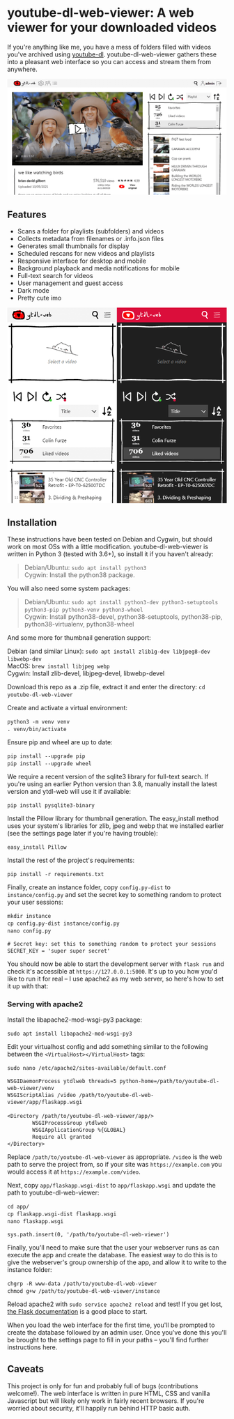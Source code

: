 # youtube-dl-web-viewer: A web viewer for your downloaded videos

If you're anything like me, you have a mess of folders filled with videos you've archived using [youtube-dl](https://github.com/ytdl-org/youtube-dl). youtube-dl-web-viewer gathers these into a pleasant web interface so you can access and stream them from anywhere.

![Desktop view](docs/desktop.png)

## Features

* Scans a folder for playlists (subfolders) and videos
* Collects metadata from filenames or .info.json files
* Generates small thumbnails for display
* Scheduled rescans for new videos and playlists
* Responsive interface for desktop and mobile
* Background playback and media notifications for mobile
* Full-text search for videos
* User management and guest access
* Dark mode
* Pretty cute imo

![Mobile view](docs/mobile.png)

## Installation

These instructions have been tested on Debian and Cygwin, but should work on most OSs with a little modification. youtube-dl-web-viewer is written in Python 3 (tested with 3.6+), so install it if you haven't already:

>Debian/Ubuntu: `sudo apt install python3`  
>Cygwin: Install the python38 package.  

You will also need some system packages:

>Debian/Ubuntu: `sudo apt install python3-dev python3-setuptools python3-pip python3-venv python3-wheel`  
>Cygwin: Install python38-devel, python38-setuptools, python38-pip, python38-virtualenv, python38-wheel  

And some more for thumbnail generation support:

Debian (and similar Linux): `sudo apt install zlib1g-dev libjpeg8-dev libwebp-dev`  
MacOS: `brew install libjpeg webp`  
Cygwin: Install zlib-devel, libjpeg-devel, libwebp-devel  

Download this repo as a .zip file, extract it and enter the directory:
`cd youtube-dl-web-viewer`

Create and activate a virtual environment:

`python3 -m venv venv`  
`. venv/bin/activate`  

Ensure pip and wheel are up to date:

`pip install --upgrade pip`  
`pip install --upgrade wheel`  

We require a recent version of the sqlite3 library for full-text search. If you're using an earlier Python version than 3.8, manually install the latest version and ytdl-web will use it if available:

`pip install pysqlite3-binary`

Install the Pillow library for thumbnail generation. The easy_install method uses your system's libraries for zlib, jpeg and webp that we installed earlier (see the settings page later if you're having trouble):

`easy_install Pillow`

Install the rest of the project's requirements:

`pip install -r requirements.txt`

Finally, create an instance folder, copy `config.py-dist` to `instance/config.py` and set the secret key to something random to protect your user sessions:

`mkdir instance`  
`cp config.py-dist instance/config.py`  
`nano config.py`  

```
# Secret key: set this to something random to protect your sessions
SECRET_KEY = 'super super secret'
```

You should now be able to start the development server with `flask run` and check it's accessible at `https://127.0.0.1:5000`. It's up to you how you'd like to run it for real – I use apache2 as my web server, so here's how to set it up with that:

### Serving with apache2

Install the libapache2-mod-wsgi-py3 package:

`sudo apt install libapache2-mod-wsgi-py3`

Edit your virtualhost config and add something similar to the following between the `<VirtualHost></VirtualHost>` tags:

`sudo nano /etc/apache2/sites-available/default.conf`

```
WSGIDaemonProcess ytdlweb threads=5 python-home=/path/to/youtube-dl-web-viewer/venv
WSGIScriptAlias /video /path/to/youtube-dl-web-viewer/app/flaskapp.wsgi

<Directory /path/to/youtube-dl-web-viewer/app/>
        WSGIProcessGroup ytdlweb
        WSGIApplicationGroup %{GLOBAL}
        Require all granted
</Directory>
```

Replace `/path/to/youtube-dl-web-viewer` as appropriate. `/video` is the web path to serve the project from, so if your site was `https://example.com` you would access it at `https://example.com/video`.

Next, copy `app/flaskapp.wsgi-dist` to `app/flaskapp.wsgi` and update the path to youtube-dl-web-viewer:

`cd app/`  
`cp flaskapp.wsgi-dist flaskapp.wsgi`  
`nano flaskapp.wsgi`  

```
sys.path.insert(0, '/path/to/youtube-dl-web-viewer')
```

Finally, you'll need to make sure that the user your webserver runs as can execute the app and create the database. The easiest way to do this is to give the webserver's group ownership of the app, and allow it to write to the instance folder:

`chgrp -R www-data /path/to/youtube-dl-web-viewer`  
`chmod g+w /path/to/youtube-dl-web-viewer/instance`  

Reload apache2 with `sudo service apache2 reload` and test! If you get lost, [the Flask documentation](https://flask.palletsprojects.com/en/1.1.x/deploying/mod_wsgi/) is a good place to start.

When you load the web interface for the first time, you'll be prompted to create the database followed by an admin user. Once you've done this you'll be brought to the settings page to fill in your paths – you'll find further instructions here.

## Caveats

This project is only for fun and probably full of bugs (contributions welcome!). The web interface is written in pure HTML, CSS and vanilla Javascript but will likely only work in fairly recent browsers. If you're worried about security, it'll happily run behind HTTP basic auth.